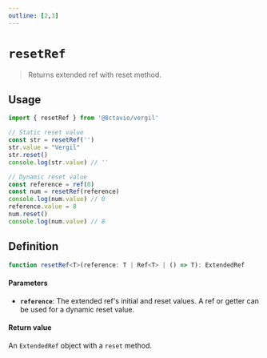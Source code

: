 ```yaml
---
outline: [2,3]
---
```


# `resetRef`

> Returns extended ref with reset method.

## Usage

```js
import { resetRef } from '@8ctavio/vergil'

// Static reset value
const str = resetRef('')
str.value = "Vergil"
str.reset()
console.log(str.value) // ''

// Dynamic reset value
const reference = ref(0)
const num = resetRef(reference)
console.log(num.value) // 0
reference.value = 8
num.reset()
console.log(num.value) // 8
```

## Definition

```ts
function resetRef<T>(reference: T | Ref<T> | () => T): ExtendedRef
```

#### Parameters

- **`reference`**: The extended ref's initial and reset values. A ref or getter can be used for a dynamic reset value.

#### Return value

An `ExtendedRef` object with a `reset` method.